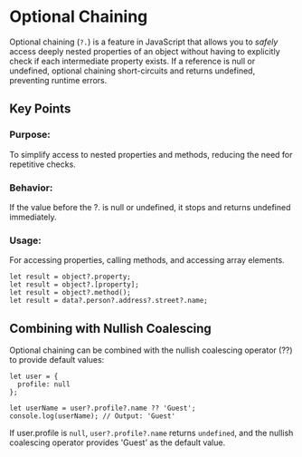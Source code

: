 # Optional Chaining 

Optional chaining (`?.`) is a feature in JavaScript that allows you to *safely* access deeply nested properties of an object without having to explicitly check if each intermediate property exists. If a reference is null or undefined, optional chaining short-circuits and returns undefined, preventing runtime errors.

## Key Points

### Purpose: 
To simplify access to nested properties and methods, reducing the need for repetitive checks.

### Behavior: 
If the value before the ?. is null or undefined, it stops and returns undefined immediately.

### Usage: 
For accessing properties, calling methods, and accessing array elements.


```
let result = object?.property;
let result = object?.[property];
let result = object?.method();
let result = data?.person?.address?.street?.name;
```


## Combining with Nullish Coalescing
Optional chaining can be combined with the nullish coalescing operator (??) to provide default values:

```
let user = {
  profile: null
};

let userName = user?.profile?.name ?? 'Guest';
console.log(userName); // Output: 'Guest'

```
If user.profile is `null`, `user?.profile?.name` returns `undefined`, and the nullish coalescing operator provides 'Guest' as the default value.

